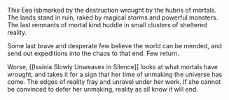 This Eea isbmarked by the destruction wrought by the hubris of mortals. The lands stand in ruin, raked by magical storms and powerful monsters. The last remnants of mortal kind huddle in small clusters of sheltered reality. 

Some last brave and desperate few believe the world can be mended, and send out expeditions into the chaos to that end. Few return. 

Worse, [[Issinia Slowly Unweaves in Silence]] looks at what mortals have wrought, and takes it for a sign that her time of unmaking the universe has come. The edges of reality fray and unravel under her work. If she cannot be convinced to defer her unmaking, reality as all know it will end. 